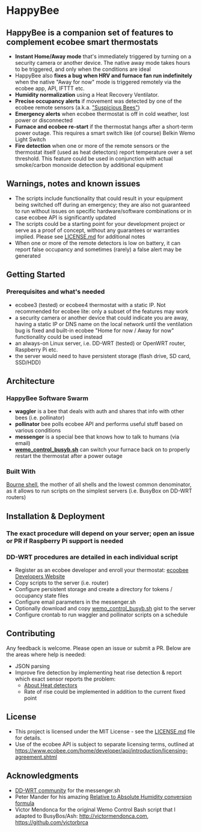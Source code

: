 # HappyBee

## HappyBee is a companion set of features to complement ecobee smart thermostats

* **Instant Home/Away mode** that's immediately triggered by turning on a security camera or another device. The native away mode takes hours to be triggered, and only when the conditions are ideal
* HappyBee also **fixes a bug when HRV and furnace fan run indefinitely** when the native "Away for now" mode is triggered remotely via the ecobee app, API, IFTTT etc.
* **Humidity normalization** using a Heat Recovery Ventilator.
* **Precise occupancy alerts** if movement was detected by one of the ecobee remote sensors (a.k.a. ["Suspicious Bees"](https://www.youtube.com/watch?v=bEwE4wyz00o&t=402))
* **Emergency alerts** when ecobee thermostat is off in cold weather, lost power or disconnected
* **Furnace and ecobee re-start** if the thermostat hangs after a short-term power outage. This requires a smart switch like (of course) Belkin Wemo Light Switch
* **Fire detection** when one or more of the remote sensors or the thermostat itself (used as heat detectors) report temperature over a set threshold. This feature could be used in conjunction with actual smoke/carbon monoxide detection by additional equipment

## Warnings, notes and known issues

* The scripts include functionality that could result in your equipment being switched off during an emergency; they are also not guaranteed to run without issues on specific hardware/software combinations or in case ecobee API is significantly updated
* The scripts could be a starting point for your development project or serve as a proof of concept, without any guarantees or warranties implied. Please see [LICENSE.md](LICENSE.md) for additional notes
* When one or more of the remote detectors is low on battery, it can report false occupancy and sometimes (rarely) a false alert may be generated

## Getting Started

### Prerequisites and what's needed

* ecobee3 (tested) or ecobee4 thermostat with a static IP. Not recommended for ecobee lite: only a subset of the features may work
* a security camera or another device that could indicate you are away, having a static IP or DNS name on the local network until the ventilation bug is fixed and built-in ecobee "Home for now / Away for now" functionality could be used instead
* an always-on Linux server, i.e. DD-WRT (tested) or OpenWRT router, Raspberry Pi etc.
* the server would need to have persistent storage (flash drive, SD card, SSD/HDD)

## Architecture

### HappyBee Software Swarm

* **waggler** is a bee that deals with auth and shares that info with other bees (i.e. pollinator)
* **pollinator** bee polls ecobee API and performs useful stuff based on various conditions
* **messenger** is a special bee that knows how to talk to humans (via email)
* **[wemo_control_busyb.sh](https://gist.github.com/ilyabelkin/514fd5838ee9656df9f29ced74ad0b4b)** can switch your furnace back on to properly restart the thermostat after a power outage

### Built With

[Bourne shell](https://en.wikibooks.org/wiki/Bourne_Shell_Scripting), the mother of all shells and the lowest common denominator, as it allows to run scripts on the simplest servers (i.e. BusyBox on DD-WRT routers)

## Installation & Deployment

### The exact procedure will depend on your server; open an issue or PR if Raspberry Pi support is needed

### DD-WRT procedures are detailed in each individual script

* Register as an ecobee developer and enroll your thermostat: [ecoobee Developers Website](https://www.ecobee.com/developers/)
* Copy scripts to the server (i.e. router)
* Configure persistent storage and create a directory for tokens / occupancy state files
* Configure email parameters in the messenger.sh
* Optionally download and copy [wemo_control_busyb.sh](https://gist.github.com/ilyabelkin/514fd5838ee9656df9f29ced74ad0b4b) gist to the server
* Configure crontab to run waggler and pollinator scripts on a schedule

## Contributing

Any feedback is welcome. Please open an issue or submit a PR. Below are the areas where help is needed:

* JSON parsing
* Improve fire detection by implementing heat rise detection & report which exact sensor reports the problem: 
  * [About Heat detectors](https://en.wikipedia.org/wiki/Heat_detector)
  * Rate of rise could be implemented in addition to the current fixed point

## License

* This project is licensed under the MIT License - see the [LICENSE.md](LICENSE.md) file for details.
* Use of the ecobee API is subject to separate licensing terms, outlined at https://www.ecobee.com/home/developer/api/introduction/licensing-agreement.shtml

## Acknowledgments

* [DD-WRT community](https://www.dd-wrt.com/phpBB2/) for the messenger.sh
* Peter Mander for his amazing [Relative to Absolute Humidity conversion formula](https://carnotcycle.wordpress.com/2012/08/04/how-to-convert-relative-humidity-to-absolute-humidity/)
* Victor Mendonca for the original Wemo Control Bash script that I adapted to BusyBos/Ash: http://victormendonca.com, https://github.com/victorbrca
